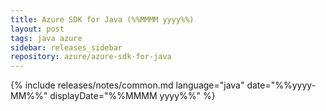 ```yaml
---
title: Azure SDK for Java (%%MMMM yyyy%%)
layout: post
tags: java azure
sidebar: releases_sidebar
repository: azure/azure-sdk-for-java
---
```

{% include releases/notes/common.md language="java" date="%%yyyy-MM%%" displayDate="%%MMMM yyyy%%" %}